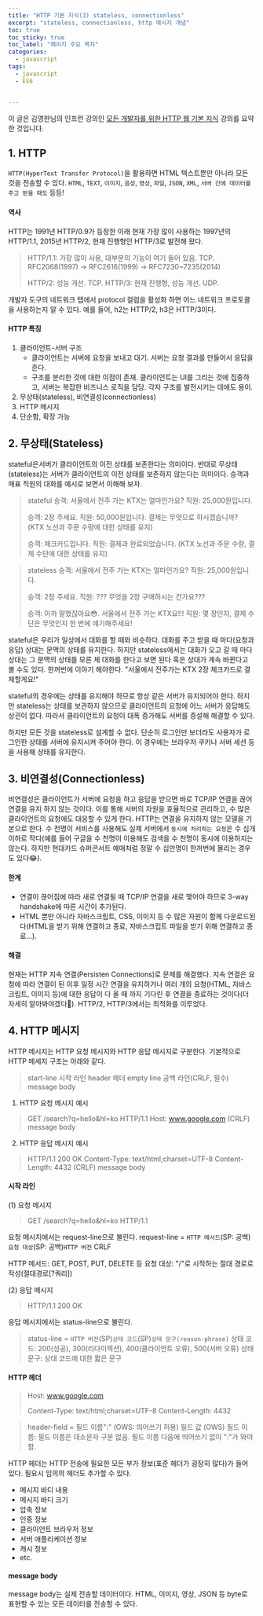 ```yaml
---
title: "HTTP 기본 지식(3) stateless, connectionless"
excerpt: "stateless, connectionless, http 메시지 개념"
toc: true
toc_sticky: true
toc_label: "페이지 주요 목차"
categories:
  - javascript
tags:
  - javascript
  - ES6


---
```


이 글은 김영한님의 인프런 강의인 [모든 개발자를 위한 HTTP 웹 기본 지식](https://www.inflearn.com/course/http-%EC%9B%B9-%EB%84%A4%ED%8A%B8%EC%9B%8C%ED%81%AC/dashboard) 강의를 요약한 것입니다.



## 1. HTTP



`HTTP(HyperText Transfer Protocol)`을 활용하면 HTML 텍스트뿐만 아니라 모든 것을 전송할 수 있다.
`HTML`, `TEXT`, `이미지`, `음성`, `영상`, `파일`, `JSON`, `XML`, `서버 간에 데이터를 주고 받을 때도` 등등!

#### 역사
HTTP는 1991년 HTTP/0.9가 등장한 이래 현재 가장 많이 사용하는 1997년의 HTTP/1.1, 2015년 HTTP/2, 현재 진행형인 HTTP/3로 발전해 왔다.
>
>HTTP/1.1: 가장 많이 사용, 대부분의 기능이 여기 들어 있음. TCP.
>RFC2068(1997) -> RFC2616(1999) -> RFC7230~7235(2014)
>
>HTTP/2: 성능 개선. TCP.
>HTTP/3: 현재 진행형, 성능 개선. UDP.

개발자 도구의 네트워크 탭에서 protocol 컬럼을 활성화 하면 어느 네트워크 프로토콜을 사용하는지 알 수 있다. 예를 들어, h2는 HTTP/2, h3은 HTTP/3이다.

#### HTTP 특징
1. 클라이언트-서버 구조
	- 클라이언트는 서버에 요청을 보내고 대기. 서버는 요청 결과를 만들어서 응답을 준다.
    - 구조를 분리한 것에 대한 이점이 존재. 클라이언트는 UI를 그리는 것에 집중하고, 서버는 복잡한 비즈니스 로직을 담당. 각자 구조를 발전시키는 데에도 용이.
2. 무상태(stateless), 비연결성(connectionless)
3. HTTP 메시지
4. 단순함, 확장 가능



## 2. 무상태(Stateless)



stateful은서버가 클라이언트의 이전 상태를 보존한다는 의미이다. 반대로 무상태(stateless)는 서버가 클라이언트의 이전 상태를 보존하지 않는다는 의미이다. 승객과 매표 직원의 대화를 예시로 보면서 이해해 보자.
>
> stateful
> 승객: 서울에서 전주 가는 KTX는 얼마인가요?
> 직원: 25,000원입니다.
>
> 승객: 2장 주세요.
> 직원: 50,000원입니다. 결제는 무엇으로 하시겠습니까? (KTX 노선과 주문 수량에 대한 상태를 유지)
>
> 승객: 체크카드입니다.
> 직원: 결제과 완료되었습니다. (KTX 노선과 주문 수량, 결제 수단에 대한 상태를 유지)

> stateless
> 승객: 서울에서 전주 가는 KTX는 얼마인가요?
> 직원: 25,000원입니다.
>
> 승객: 2장 주세요.
> 직원: ??? 무엇을 2장 구매하시는 건가요???
>
> 승객: 아까 말했잖아요😳. 서울에서 전주 가는 KTX요!!!
> 직원: 몇 장인지, 결제 수단은 무엇인지 한 번에 얘기해주세요!

stateful은 우리가 일상에서 대화를 할 때와 비슷하다. 대화를 주고 받을 때 마다(요청과 응답) 상대는 문맥의 상태를 유지한다. 하지만 stateless에서는 대화가 오고 갈 때 마다 상대는 그 문맥의 상태를 모른 체 대화를 한다고 보면 된다 혹은 상대가 계속 바뀐다고 볼 수도 있다. 한꺼번에 이야기 해야한다. "서울에서 전주가는 KTX 2장 체크카드로 결제할게요!"

stateful의 경우에는 상태를 유지해야 하므로 항상 같은 서버가 유지되어야 한다. 하지만 stateless는 상태를 보관하지 않으므로 클라이언트의 요청에 어느 서버가 응답해도 상괸이 없다. 따라서 클라이언트의 요청이 대폭 증가해도 서버를 증설해 해결할 수 있다. 

하지만 모든 것을 stateless로 설계할 수 없다. 단순히 로그인만 보더라도 사용자가 로그인한 상태를 서버에 유지시켜 주어야 한다. 이 경우에는 브라우저 쿠키나 서버 세션 등을 사용해 상태를 유지한다.



## 3. 비연결성(Connectionless)



비연결성은 클라이언트가 서버에 요청을 하고 응답을 받으면 바로 TCP/IP 연결을 끊어 연결을 유지 하지 않는 것이다. 이를 통해 서버의 자원을 효율적으로 관리하고, 수 많은 클라이언트의 요청에도 대응할 수 있게 한다. HTTP는 연결을 유지하지 않는 모델을 기본으로 한다. 수 천명이 서비스를 사용해도 실제 서버에서 `동시에 처리하는 요청`은 수 십개 이하로 작다(예를 들어 구글을 수 천명이 이용해도 검색을 수 천명이 동시에 이용하지는 않는다. 하지만 현대카드 슈퍼콘서트 예매처럼 정말 수 십만명이 한꺼번에 몰리는 경우도 있다😂). 

#### 한계
- 연결이 끊어짐에 따라 새로 연결될 때 TCP/IP 연결을 새로 맺어야 하므로 3-way handshake에 따른 시간이 추가된다.
- HTML 뿐만 아니라 자바스크립트, CSS, 이미지 등 수 많은 자원이 함께 다운로드된다(HTML을 받기 위해 연결하고 종료, 자바스크립트 파일을 받기 위해 연결하고 종료...).

#### 해결
현재는 HTTP 지속 연결(Persisten Connections)로 문제를 해결했다. 지속 연결은 요청에 따라 연결이 된 이후 일정 시간 연결을 유지하거나 여러 개의 요청(HTML, 자바스크립트, 이미지 등)에 대한 응답이 다 올 때 까지 기다린 후 연결을 종료하는 것이다(더 자세히 알아봐야겠다🧐). HTTP/2, HTTP/3에서는 최적화를 이루었다.



## 4. HTTP 메시지



HTTP 메시지는 HTTP 요청 메시지와 HTTP 응답 메시지로 구분한다. 기본적으로 HTTP 메세지 구조는 아래와 같다.
>
>start-line 시작 라인
>header 헤더
>empty line 공백 라인(CRLF, 필수)
>message body

1. HTTP 요청 메시지 예시
>
>GET /search?q=hello&hl=ko HTTP/1.1
>Host: www.google.com
>(CRLF)
>message body

2. HTTP 응답 메시지 예시
>
>HTTP/1.1 200 OK
>Content-Type: text/html;charset=UTF-8
>Content-Length: 4432
>(CRLF)
>message body

#### 시작 라인
(1) 요청 메시지
>
> GET /search?q=hello&hl=ko HTTP/1.1

요청 메시지에서는 request-line으로 불린다.
request-line = `HTTP 메서드`(SP: 공백)`요청 대상`(SP: 공백)`HTTP 버전` CRLF

HTTP 메서드: GET, POST, PUT, DELETE 등
요청 대상: "/"로 시작하는 절대 경로로 작성(절대경로[?쿼리])

(2) 응답 메시지
>
> HTTP/1.1 200 OK

응답 메시지에서는 status-line으로 불린다.
>
> status-line = `HTTP 버전`(SP)`상태 코드`(SP)`상태 문구(reason-phrase)`
> 상태 코드: 200(성공), 300(리다이렉션), 400(클라이언트 오류), 500(서버 오류)
> 상태 문구: 상태 코드에 대한 짧은 문구


#### HTTP 헤더
>
> Host: www.google.com
>
> Content-Type: text/html;charset=UTF-8
> Content-Length: 4432

>
> header-field = 필드 이름":" (OWS: 띄어쓰기 허용) 필드 값 (OWS)
> 필드 이름: 필드 이름은 대소문자 구분 없음. 필드 이름 다음에 띄어쓰기 없이 ":"가 와야 함.

HTTP 헤더는 HTTP 전송에 필요한 모든 부가 정보(표준 헤더가 굉장히 많다)가 들어 있다. 필요시 임의의 헤더도 추가할 수 있다.
- 메시지 바디 내용
- 메시지 바디 크기
- 압축 정보
- 인증 정보
- 클라이언트 브라우저 정보
- 서버 애플리케이션 정보
- 캐시 정보
- etc. 

#### message body
message body는 실제 전송할 데이터이다. HTML, 이미지, 영상, JSON 등 byte로 표현할 수 있는 모든 데이터를 전송할 수 있다.